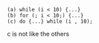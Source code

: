 

```
(a) while (i < 10) {...}
(b) for (; i < 10;) {...}
(c) do {...} while (i , 10);

```
c is not like the others

